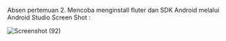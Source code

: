 Absen pertemuan 2. Mencoba menginstall fluter dan SDK Android melalui Android Studio
Screen Shot :

![Screenshot (92)](https://user-images.githubusercontent.com/88937907/140758003-fbfc20cb-036c-4202-8f8b-edb1dc01b3f6.png)
